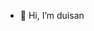 - 👋 Hi, I’m duisan

<!---
wangtiancheng/wangtiancheng is a ✨ special ✨ repository because its `README.md` (this file) appears on your GitHub profile.
You can click the Preview link to take a look at your changes.
--->
